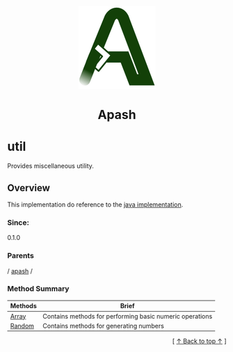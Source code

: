 
<div align='center' id='apash-top'>
  <a href='https://github.com/hastec-fr/apash'>
    <img alt='apash-logo' src='../../../../../assets/apash-logo.svg'/>
  </a>

  # Apash
</div>

# util

Provides miscellaneous utility.

## Overview

This implementation do reference to the [java implementation](https://docs.oracle.com/javase/8/docs/api/java/util/package-summary.html).

### Since:
0.1.0

### Parents
<!-- apash.parentBegin -->
[](../../.md) / [apash](../apash.md) / 
<!-- apash.parentEnd -->

### Method Summary
<!-- apash.summaryTableBegin -->
| Methods                  | Brief                                 |
|--------------------------|---------------------------------------|
|[Array](util/Array.md)|Contains methods for performing basic numeric operations|
|[Random](util/Random.md)|Contains methods for generating numbers|
<!-- apash.summaryTableEnd -->



  <div align='right'>[ <a href='#apash-top'>↑ Back to top ↑</a> ]</div>

